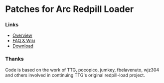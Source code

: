 # Patches for Arc Redpill Loader

### Links

- <a href="https://github.com/AuxXxilium">Overview</a>
- <a href="https://xpenology.tech/wiki">FAQ & Wiki</a>
- <a href="https://github.com/AuxXxilium/arc/releases/latest">Download</a>

### Thanks
Code is based on the work of TTG, pocopico, jumkey, fbelavenuto, wjz304 and others involved in continuing TTG's original redpill-load project.